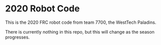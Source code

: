 # 2020 Robot Code
This is the 2020 FRC robot code from team 7700, the WestTech Paladins.

There is currently nothing in this repo, but this will change as the season progresses.

